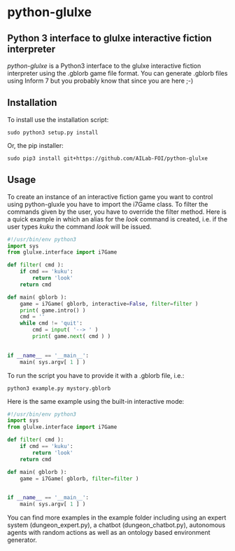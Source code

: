 # python-glulxe
Python 3 interface to glulxe interactive fiction interpreter
------------------------------------------------------------

*python-glulxe* is a Python3 interface to the glulxe interactive fiction interpreter using the .gblorb game file format. You can generate .gblorb files using Inform 7 but you probably know that since you are here ;-)

Installation
------------

To install use the installation script:

```
sudo python3 setup.py install
```

Or, the pip installer:

```
sudo pip3 install git+https://github.com/AILab-FOI/python-glulxe
```


Usage
-----

To create an instance of an interactive fiction game you want to control using python-gluxle you have to import the i7Game class. To filter the commands given by the user, you have to override the filter method. Here is a quick example in which an alias for the *look* command is created, i.e. if the user types *kuku* the command *look* will be issued. 

```python
#!/usr/bin/env python3
import sys
from glulxe.interface import i7Game

def filter( cmd ):
    if cmd == 'kuku':
        return 'look'
    return cmd

def main( gblorb ):
    game = i7Game( gblorb, interactive=False, filter=filter )
    print( game.intro() )
    cmd = ''
    while cmd != 'quit':
        cmd = input( '--> ' )
        print( game.next( cmd ) )
    

if __name__ == '__main__':
    main( sys.argv[ 1 ] )
```

To run the script you have to provide it with a .gblorb file, i.e.:

```
python3 example.py mystory.gblorb
```

Here is the same example using the built-in interactive mode:


```python
#!/usr/bin/env python3
import sys
from glulxe.interface import i7Game

def filter( cmd ):
    if cmd == 'kuku':
        return 'look'
    return cmd

def main( gblorb ):
    game = i7Game( gblorb, filter=filter )
    

if __name__ == '__main__':
    main( sys.argv[ 1 ] )
```

You can find more examples in the example folder including using an expert system (dungeon_expert.py), a chatbot (dungeon_chatbot.py), autonomous agents with random actions as well as an ontology based environment generator.